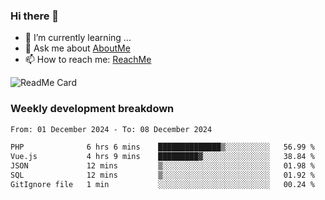 ### Hi there 👋

- 🌱 I’m currently learning ...
- 💬 Ask me about [AboutMe](https://www.itzcy.com/about)
- 📫 How to reach me: [ReachMe](https://www.itzcy.com/about)

![ReadMe Card](https://github-readme-stats-ten-gilt.vercel.app/api?username=SuperChenYun&show_icons=true&title_color=fff&icon_color=79ff97&text_color=9f9f9f&bg_color=151515&hide_border=true)

### Weekly development breakdown
<!--START_SECTION:waka-->

```txt
From: 01 December 2024 - To: 08 December 2024

PHP              6 hrs 6 mins    ██████████████▒░░░░░░░░░░   56.99 %
Vue.js           4 hrs 9 mins    █████████▓░░░░░░░░░░░░░░░   38.84 %
JSON             12 mins         ▒░░░░░░░░░░░░░░░░░░░░░░░░   01.98 %
SQL              12 mins         ▒░░░░░░░░░░░░░░░░░░░░░░░░   01.92 %
GitIgnore file   1 min           ░░░░░░░░░░░░░░░░░░░░░░░░░   00.24 %
```

<!--END_SECTION:waka-->
